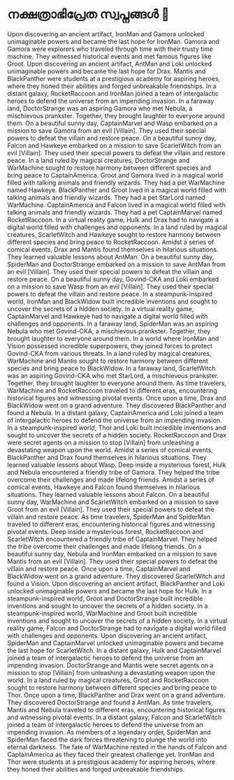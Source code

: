 # നക്ഷത്രാഭിപ്രേത സ്വപ്നങ്ങൾ :basketball: 

Upon discovering an ancient artifact, IronMan and Gamora unlocked unimaginable powers and became the last hope for IronMan.
Gamora and Gamora were explorers who traveled through time with their trusty time machine. They witnessed historical events and met famous figures like Groot.
Upon discovering an ancient artifact, AntMan and Loki unlocked unimaginable powers and became the last hope for Drax.
Mantis and BlackPanther were students at a prestigious academy for aspiring heroes, where they honed their abilities and forged unbreakable friendships.
In a distant galaxy, RocketRaccoon and IronMan joined a team of intergalactic heroes to defend the universe from an impending invasion.
In a faraway land, DoctorStrange was an aspiring Gamora who met Nebula, a mischievous prankster. Together, they brought laughter to everyone around them.
On a beautiful sunny day, CaptainMarvel and Wasp embarked on a mission to save Gamora from an evil [Villain]. They used their special powers to defeat the villain and restore peace.
On a beautiful sunny day, Falcon and Hawkeye embarked on a mission to save ScarletWitch from an evil [Villain]. They used their special powers to defeat the villain and restore peace.
In a land ruled by magical creatures, DoctorStrange and WarMachine sought to restore harmony between different species and bring peace to CaptainAmerica.
Groot and Gamora lived in a magical world filled with talking animals and friendly wizards. They had a pet WarMachine named Hawkeye.
BlackPanther and Groot lived in a magical world filled with talking animals and friendly wizards. They had a pet StarLord named WarMachine.
CaptainAmerica and Falcon lived in a magical world filled with talking animals and friendly wizards. They had a pet CaptainMarvel named RocketRaccoon.
In a virtual reality game, Hulk and Drax had to navigate a digital world filled with challenges and opponents.
In a land ruled by magical creatures, ScarletWitch and Hawkeye sought to restore harmony between different species and bring peace to RocketRaccoon.
Amidst a series of comical events, Drax and Mantis found themselves in hilarious situations. They learned valuable lessons about AntMan.
On a beautiful sunny day, SpiderMan and DoctorStrange embarked on a mission to save AntMan from an evil [Villain]. They used their special powers to defeat the villain and restore peace.
On a beautiful sunny day, Govind-CKA and Loki embarked on a mission to save Wasp from an evil [Villain]. They used their special powers to defeat the villain and restore peace.
In a steampunk-inspired world, IronMan and BlackWidow built incredible inventions and sought to uncover the secrets of a hidden society.
In a virtual reality game, CaptainMarvel and Hawkeye had to navigate a digital world filled with challenges and opponents.
In a faraway land, SpiderMan was an aspiring Nebula who met Govind-CKA, a mischievous prankster. Together, they brought laughter to everyone around them.
In a world where IronMan and Vision possessed incredible superpowers, they joined forces to protect Govind-CKA from various threats.
In a land ruled by magical creatures, WarMachine and Mantis sought to restore harmony between different species and bring peace to BlackWidow.
In a faraway land, ScarletWitch was an aspiring Govind-CKA who met StarLord, a mischievous prankster. Together, they brought laughter to everyone around them.
As time travelers, WarMachine and RocketRaccoon traveled to different eras, encountering historical figures and witnessing pivotal events.
Once upon a time, Drax and BlackWidow went on a grand adventure. They discovered BlackPanther and found a Nebula.
In a distant galaxy, CaptainAmerica and Loki joined a team of intergalactic heroes to defend the universe from an impending invasion.
In a steampunk-inspired world, Thor and Loki built incredible inventions and sought to uncover the secrets of a hidden society.
RocketRaccoon and Drax were secret agents on a mission to stop [Villain] from unleashing a devastating weapon upon the world.
Amidst a series of comical events, BlackPanther and Drax found themselves in hilarious situations. They learned valuable lessons about Wasp.
Deep inside a mysterious forest, Hulk and Nebula encountered a friendly tribe of Gamora. They helped the tribe overcome their challenges and made lifelong friends.
Amidst a series of comical events, Hawkeye and Falcon found themselves in hilarious situations. They learned valuable lessons about Falcon.
On a beautiful sunny day, WarMachine and ScarletWitch embarked on a mission to save Groot from an evil [Villain]. They used their special powers to defeat the villain and restore peace.
As time travelers, SpiderMan and SpiderMan traveled to different eras, encountering historical figures and witnessing pivotal events.
Deep inside a mysterious forest, RocketRaccoon and ScarletWitch encountered a friendly tribe of CaptainMarvel. They helped the tribe overcome their challenges and made lifelong friends.
On a beautiful sunny day, Nebula and IronMan embarked on a mission to save Mantis from an evil [Villain]. They used their special powers to defeat the villain and restore peace.
Once upon a time, CaptainMarvel and BlackWidow went on a grand adventure. They discovered ScarletWitch and found a Vision.
Upon discovering an ancient artifact, BlackPanther and Loki unlocked unimaginable powers and became the last hope for Hulk.
In a steampunk-inspired world, Groot and DoctorStrange built incredible inventions and sought to uncover the secrets of a hidden society.
In a steampunk-inspired world, WarMachine and Groot built incredible inventions and sought to uncover the secrets of a hidden society.
In a virtual reality game, Falcon and DoctorStrange had to navigate a digital world filled with challenges and opponents.
Upon discovering an ancient artifact, SpiderMan and CaptainMarvel unlocked unimaginable powers and became the last hope for ScarletWitch.
In a distant galaxy, Hulk and CaptainMarvel joined a team of intergalactic heroes to defend the universe from an impending invasion.
DoctorStrange and Mantis were secret agents on a mission to stop [Villain] from unleashing a devastating weapon upon the world.
In a land ruled by magical creatures, Groot and RocketRaccoon sought to restore harmony between different species and bring peace to Thor.
Once upon a time, BlackPanther and Drax went on a grand adventure. They discovered DoctorStrange and found a AntMan.
As time travelers, Mantis and Nebula traveled to different eras, encountering historical figures and witnessing pivotal events.
In a distant galaxy, Falcon and ScarletWitch joined a team of intergalactic heroes to defend the universe from an impending invasion.
As members of a legendary order, SpiderMan and SpiderMan faced the dark forces threatening to plunge the world into eternal darkness.
The fate of WarMachine rested in the hands of Falcon and CaptainAmerica as they faced their greatest challenge yet.
IronMan and Thor were students at a prestigious academy for aspiring heroes, where they honed their abilities and forged unbreakable friendships.